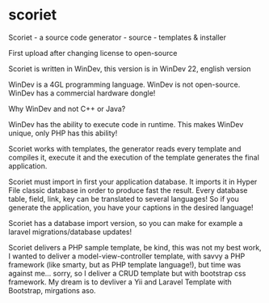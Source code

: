 # scoriet
Scoriet - a source code generator - source - templates &amp; installer

First upload after changing license to open-source

Scoriet is written in WinDev, this version is in WinDev 22, english version

WinDev is a 4GL programming language. WinDev is not open-source. WinDev has a commercial hardware dongle!

Why WinDev and not C++ or Java?

WinDev has the ability to execute code in runtime. This makes WinDev unique, only PHP has this ability!

Scoriet works with templates, the generator reads every template and compiles it, execute it and the execution of the template generates the final application.

Scoriet must import in first your application database. It imports it in Hyper File classic database in order to produce fast the result. Every database table, field, link, key can be translated to several languages! So if you generate the application, you have your captions in the desired language!

Scoriet has a database import version, so you can make for example a laravel migrations/database updates!

Scoriet delivers a PHP sample template, be kind, this was not my best work, I wanted to deliver a model-view-controller template, with savvy a PHP framework (like smarty, but as PHP template language!), but time was against me... sorry, so I deliver a CRUD template but with bootstrap css framework. My dream is to devliver a Yii and Laravel Template with Bootstrap, mirgations aso.
